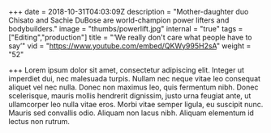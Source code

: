 +++
date = 2018-10-31T04:03:09Z
description = "Mother-daughter duo Chisato and Sachie DuBose are world-champion power lifters and bodybuilders."
image = "thumbs/powerlift.jpg"
internal = "true"
tags = ["Editing","production"]
title = "‘We really don't care what people have to say’"
vid = "https://www.youtube.com/embed/QKWy995H2sA"
weight = "52"

+++
Lorem ipsum dolor sit amet, consectetur adipiscing elit. Integer ut imperdiet dui, nec malesuada turpis. Nullam nec neque vitae leo consequat aliquet vel nec nulla. Donec non maximus leo, quis fermentum nibh. Donec scelerisque, mauris mollis hendrerit dignissim, justo urna feugiat ante, ut ullamcorper leo nulla vitae eros. Morbi vitae semper ligula, eu suscipit nunc. Mauris sed convallis odio. Aliquam non lacus nibh. Aliquam elementum id lectus non rutrum.
